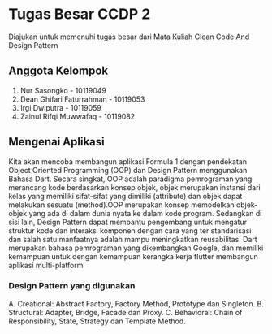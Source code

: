 # Tugas Besar CCDP 2
Diajukan untuk memenuhi tugas besar dari Mata Kuliah Clean Code And Design Pattern

## Anggota Kelompok
1. Nur Sasongko - 10119049
2. Dean Ghifari Faturrahman - 10119053
3. Irgi Dwiputra - 10119059
4. Zainul Rifqi Muwwafaq - 10119082

## Mengenai Aplikasi
Kita akan mencoba membangun aplikasi Formula 1 dengan pendekatan Object Oriented Programming (OOP) dan Design Pattern menggunakan Bahasa Dart. Secara singkat, OOP adalah paradigma pemrograman yang merancang kode berdasarkan konsep objek, objek merupakan instansi dari kelas yang memiliki sifat-sifat yang dimiliki (attribute) dan objek dapat melakukan sesuatu (method).OOP merupakan konsep memodelkan objek-objek yang ada di dalam dunia nyata ke dalam kode program. Sedangkan di sisi lain, Design Pattern dapat membantu pengembang untuk mengatur struktur kode dan interaksi komponen dengan cara yang ter standarisasi dan salah satu manfaatnya adalah mampu meningkatkan reusabilitas. Dart merupakan bahasa pemrograman yang dikembangkan Google, dan memiliki kemampuan untuk dengan kemampuan kerangka kerja flutter membangun aplikasi multi-platform

### Design Pattern yang digunakan
A. Creational: Abstract Factory, Factory Method, Prototype dan Singleton.
B. Structural: Adapter, Bridge, Facade dan Proxy.
C. Behavioral: Chain of Responsibility, State, Strategy dan Template Method. 